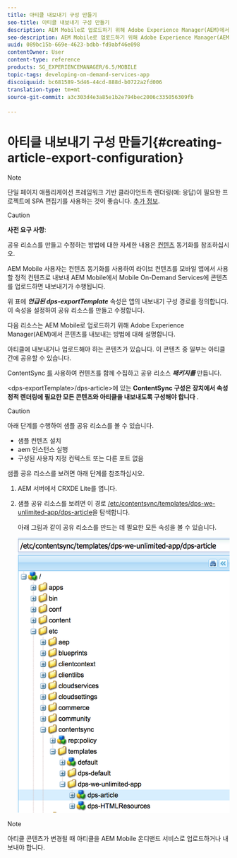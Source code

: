 ```yaml
---
title: 아티클 내보내기 구성 만들기
seo-title: 아티클 내보내기 구성 만들기
description: AEM Mobile로 업로드하기 위해 Adobe Experience Manager(AEM)에서 콘텐츠를 내보내는 방법에 대해 알려면 이 페이지를 따르십시오.
seo-description: AEM Mobile로 업로드하기 위해 Adobe Experience Manager(AEM)에서 콘텐츠를 내보내는 방법에 대해 알려면 이 페이지를 따르십시오.
uuid: 089bc15b-669e-4623-bdbb-fd9abf46e098
contentOwner: User
content-type: reference
products: SG_EXPERIENCEMANAGER/6.5/MOBILE
topic-tags: developing-on-demand-services-app
discoiquuid: bc681589-5d46-44cd-888d-b0722a2fd006
translation-type: tm+mt
source-git-commit: a3c303d4e3a85e1b2e794bec2006c335056309fb

---
```



# 아티클 내보내기 구성 만들기{#creating-article-export-configuration}

>[!NOTE]
>
>단일 페이지 애플리케이션 프레임워크 기반 클라이언트측 렌더링(예: 응답)이 필요한 프로젝트에 SPA 편집기를 사용하는 것이 좋습니다. [추가 정보](/help/sites-developing/spa-overview.md).

>[!CAUTION]
>
>**사전 요구 사항**:
>
>공유 리소스를 만들고 수정하는 방법에 대한 자세한 내용은 [컨텐츠](/help/mobile/mobile-ondemand-contentsync.md) 동기화를 참조하십시오.

AEM Mobile 사용자는 컨텐츠 동기화를 사용하여 라이브 컨텐츠를 모바일 앱에서 사용할 정적 컨텐츠로 내보내 AEM Mobile에서 Mobile On-Demand Services에 콘텐츠를 업로드하면 내보내기가 수행됩니다.

위 표에 ***언급된 dps-exportTemplate*** 속성은 앱의 내보내기 구성 경로를 정의합니다. 이 속성을 설정하여 공유 리소스를 만들고 수정합니다.

다음 리소스는 AEM Mobile로 업로드하기 위해 Adobe Experience Manager(AEM)에서 콘텐츠를 내보내는 방법에 대해 설명합니다.

아티클에 내보내거나 업로드해야 하는 콘텐츠가 있습니다. 이 콘텐츠 중 일부는 아티클 간에 공유할 수 있습니다.

ContentSync [를](/help/mobile/mobile-ondemand-contentsync.md) 사용하여 컨텐츠를 함께 수집하고 공유 리소스 ***패키지를*** 만듭니다.

&lt;dps-exportTemplate>/dps-article>에 있는 **ContentSync 구성은 장치에서 속성 정적 렌더링에 필요한 모든 콘텐츠와 아티클을 내보내도록 구성해야 합니다** .

>[!CAUTION]
>
>아래 단계를 수행하여 샘플 공유 리소스를 볼 수 있습니다.
>
>* 샘플 컨텐츠 설치
>* aem 인스턴스 실행
>* 구성된 사용자 지정 컨텍스트 또는 다른 포트 없음
>



샘플 공유 리소스를 보려면 아래 단계를 참조하십시오.

1. AEM 서버에서 CRXDE Lite를 엽니다.
1. 샘플 공유 리소스를 보려면 이 경로 [/etc/contentsync/templates/dps-we-unlimited-app/dps-article](http://localhost:4502/crx/de/index.jsp#/etc/contentsync/templates/dps-we-unlimited-app/dps-article)을 탐색합니다.

   아래 그림과 같이 공유 리소스를 만드는 데 필요한 모든 속성을 볼 수 있습니다.

   ![chlimage_1-134](assets/chlimage_1-134.png)

>[!NOTE]
>
>아티클 콘텐츠가 변경될 때 아티클을 AEM Mobile 온디맨드 서비스로 업로드하거나 내보내야 합니다.

